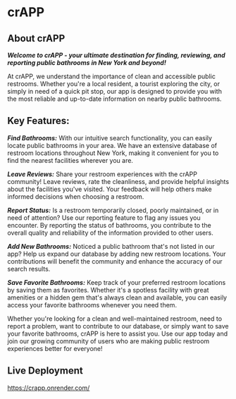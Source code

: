 # crAPP

## About crAPP

***Welcome to crAPP - your ultimate destination for finding, reviewing, and reporting public bathrooms in New York and beyond!***

At crAPP, we understand the importance of clean and accessible public restrooms. Whether you're a local resident, a tourist exploring the city, or simply in need of a quick pit stop, our app is designed to provide you with the most reliable and up-to-date information on nearby public bathrooms.

## Key Features:

***Find Bathrooms:*** With our intuitive search functionality, you can easily locate public bathrooms in your area. We have an extensive database of restroom locations throughout New York, making it convenient for you to find the nearest facilities wherever you are.

***Leave Reviews:*** Share your restroom experiences with the crAPP community! Leave reviews, rate the cleanliness, and provide helpful insights about the facilities you've visited. Your feedback will help others make informed decisions when choosing a restroom.

***Report Status:*** Is a restroom temporarily closed, poorly maintained, or in need of attention? Use our reporting feature to flag any issues you encounter. By reporting the status of bathrooms, you contribute to the overall quality and reliability of the information provided to other users.

***Add New Bathrooms:*** Noticed a public bathroom that's not listed in our app? Help us expand our database by adding new restroom locations. Your contributions will benefit the community and enhance the accuracy of our search results.

***Save Favorite Bathrooms:*** Keep track of your preferred restroom locations by saving them as favorites. Whether it's a spotless facility with great amenities or a hidden gem that's always clean and available, you can easily access your favorite bathrooms whenever you need them.

Whether you're looking for a clean and well-maintained restroom, need to report a problem, want to contribute to our database, or simply want to save your favorite bathrooms, crAPP is here to assist you. Use our app today and join our growing community of users who are making public restroom experiences better for everyone!

## Live Deployment 
https://crapp.onrender.com/